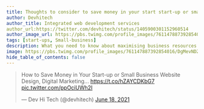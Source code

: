 ```yaml
---
title: Thoughts to consider to save money in your start start-up or small Business.
author: Devhitech
author_title: Integrated web development services
author_url:https://twitter.com/devhitech/status/1405900301152960514
author_image_url: https://pbs.twimg.com/profile_images/761147887392854016/DgMevNDZ_400x400.jpg
tags: [start-ups, Small-business]
description: What you need to know about maximising business resources.
image: https://pbs.twimg.com/profile_images/761147887392854016/DgMevNDZ_400x400.jpg
hide_table_of_contents: false
---
```

<blockquote class="twitter-tweet"><p lang="en" dir="ltr">How to Save Money in Your Start-up or Small Business Website Design, Digital Marketing... <a href="https://t.co/hZAYCDKbG7">https://t.co/hZAYCDKbG7</a> <a href="https://t.co/ppOciUWh2I">pic.twitter.com/ppOciUWh2I</a></p>&mdash; Dev Hi Tech (@devhitech) <a href="https://twitter.com/devhitech/status/1405900301152960514?ref_src=twsrc%5Etfw">June 18, 2021</a></blockquote> <script async src="https://platform.twitter.com/widgets.js" charset="utf-8"></script>
